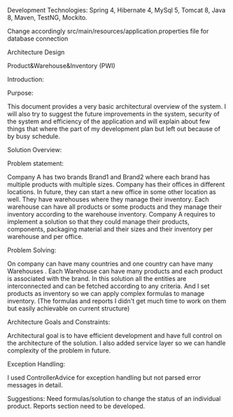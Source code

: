 Development Technologies:
Spring 4, Hibernate 4, MySql 5, Tomcat 8, Java 8, Maven, TestNG, Mockito.

Change accordingly src/main/resources/application.properties file for database connection

Architecture Design

Product&Warehouse&Inventory (PWI)

Introduction:

Purpose:

This document provides a very basic  architectural overview of the system. I will also try to suggest the future improvements in the system, security of the system and efficiency of the application and will explain about few things that where the part of my development plan but left out because of by busy schedule.


Solution Overview:

Problem statement:

Company A has two brands Brand1 and Brand2 where each brand has multiple products with multiple sizes. Company has their offices in different locations. In future, they can start a new office in some other location as well. They have warehouses where they manage their inventory. Each warehouse can have all products or some products and they manage their inventory according to the warehouse inventory. Company A requires to implement a solution so that they could manage their products, components, packaging material and their sizes and their inventory per warehouse and per office.


Problem Solving:

On company can have many countries and one country can have many Warehouses . Each Warehouse can have many products and each product is associated with the brand. In this solution all the entities are interconnected and can be fetched according to any criteria. And I set products as inventory so we can apply complex formulas to manage inventory. (The formulas and reports I didn't get much time to work on them but easily achievable on current structure) 


Architecture Goals and Constraints:

Architectural goal is to have efficient development and have full control on the architecture of the solution. I also added service layer so we can handle complexity of the problem in future.


Exception Handling:

I used ControllerAdvice for exception handling but not parsed error messages in detail. 


Suggestions: 
Need formulas/solution to change the status of an individual product.
Reports section need to be developed.



